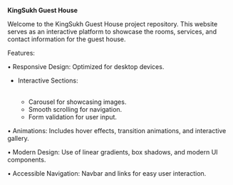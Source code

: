 <strong>KingSukh Guest House</strong>

Welcome to the KingSukh Guest House project repository. This website serves as an interactive platform to showcase the rooms, services, and contact information for the guest house.

Features:

• Responsive Design: Optimized for desktop devices.

<ul>
    <li>Interactive Sections:</li><br>
    <ul>
        <li>Carousel for showcasing images.</li>
        <li>Smooth scrolling for navigation.</li>
        <li>Form validation for user input.</li>
    </ul>
</ul>   

• Animations: Includes hover effects, transition animations, and interactive gallery.

• Modern Design: Use of linear gradients, box shadows, and modern UI components.

• Accessible Navigation: Navbar and links for easy user interaction.